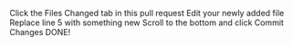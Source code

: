 Click the Files Changed tab in this pull request
    Edit your newly added file
    Replace line 5 with something new
    Scroll to the bottom and click Commit Changes
    DONE!

